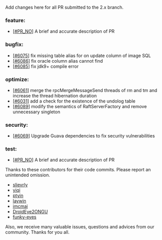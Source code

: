 Add changes here for all PR submitted to the 2.x branch.

<!-- Please add the `changes` to the following location(feature/bugfix/optimize/test) based on the type of PR -->

### feature:
- [[#PR_NO](https://github.com/seata/seata/pull/PR_NO)] A brief and accurate description of PR

### bugfix:
- [[#6075](https://github.com/seata/seata/pull/6075)] fix missing table alias for on update column of image SQL
- [[#6086](https://github.com/seata/seata/pull/6086)] fix oracle column alias cannot find
- [[#6085](https://github.com/seata/seata/pull/6085)] fix jdk9+ compile error

### optimize:
- [[#6061](https://github.com/seata/seata/pull/6061)] merge the rpcMergeMessageSend threads of rm and tm and increase the thread hibernation duration
- [[#6031](https://github.com/seata/seata/pull/6031)] add a check for the existence of the undolog table
- [[#6089](https://github.com/seata/seata/pull/6089)] modify the semantics of RaftServerFactory and remove unnecessary singleton

### security:
- [[#6069](https://github.com/seata/seata/pull/6069)] Upgrade Guava dependencies to fix security vulnerabilities

### test:
- [[#PR_NO](https://github.com/seata/seata/pull/PR_NO)] A brief and accurate description of PR

Thanks to these contributors for their code commits. Please report an unintended omission.

<!-- Please make sure your Github ID is in the list below -->
- [slievrly](https://github.com/slievrly)
- [yiqi](https://github.com/PleaseGiveMeTheCoke)
- [ptyin](https://github.com/ptyin)
- [laywin](https://github.com/laywin)
- [imcmai](https://github.com/imcmai)
- [DroidEye2ONGU](https://github.com/DroidEye2ONGU)
- [funky-eyes](https://github.com/funky-eyes)

Also, we receive many valuable issues, questions and advices from our community. Thanks for you all.
